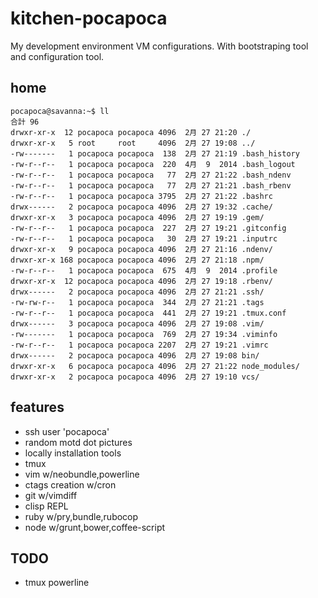 # kitchen-pocapoca
My development environment VM configurations. With bootstraping tool and configuration tool.

## home

    pocapoca@savanna:~$ ll
    合計 96
    drwxr-xr-x  12 pocapoca pocapoca 4096  2月 27 21:20 ./
    drwxr-xr-x   5 root     root     4096  2月 27 19:08 ../
    -rw-------   1 pocapoca pocapoca  138  2月 27 21:19 .bash_history
    -rw-r--r--   1 pocapoca pocapoca  220  4月  9  2014 .bash_logout
    -rw-r--r--   1 pocapoca pocapoca   77  2月 27 21:22 .bash_ndenv
    -rw-r--r--   1 pocapoca pocapoca   77  2月 27 21:21 .bash_rbenv
    -rw-r--r--   1 pocapoca pocapoca 3795  2月 27 21:22 .bashrc
    drwx------   2 pocapoca pocapoca 4096  2月 27 19:32 .cache/
    drwxr-xr-x   3 pocapoca pocapoca 4096  2月 27 19:19 .gem/
    -rw-r--r--   1 pocapoca pocapoca  227  2月 27 19:21 .gitconfig
    -rw-r--r--   1 pocapoca pocapoca   30  2月 27 19:21 .inputrc
    drwxr-xr-x   9 pocapoca pocapoca 4096  2月 27 21:16 .ndenv/
    drwxr-xr-x 168 pocapoca pocapoca 4096  2月 27 21:18 .npm/
    -rw-r--r--   1 pocapoca pocapoca  675  4月  9  2014 .profile
    drwxr-xr-x  12 pocapoca pocapoca 4096  2月 27 19:18 .rbenv/
    drwx------   2 pocapoca pocapoca 4096  2月 27 21:21 .ssh/
    -rw-rw-r--   1 pocapoca pocapoca  344  2月 27 21:21 .tags
    -rw-r--r--   1 pocapoca pocapoca  441  2月 27 19:21 .tmux.conf
    drwx------   3 pocapoca pocapoca 4096  2月 27 19:08 .vim/
    -rw-------   1 pocapoca pocapoca  769  2月 27 19:34 .viminfo
    -rw-r--r--   1 pocapoca pocapoca 2207  2月 27 19:21 .vimrc
    drwx------   2 pocapoca pocapoca 4096  2月 27 19:08 bin/
    drwxr-xr-x   6 pocapoca pocapoca 4096  2月 27 21:22 node_modules/
    drwxr-xr-x   2 pocapoca pocapoca 4096  2月 27 19:10 vcs/

## features
* ssh user 'pocapoca'
* random motd dot pictures
* locally installation tools
* tmux
* vim w/neobundle,powerline
* ctags creation w/cron
* git w/vimdiff
* clisp REPL
* ruby w/pry,bundle,rubocop
* node w/grunt,bower,coffee-script

## TODO
* tmux powerline
